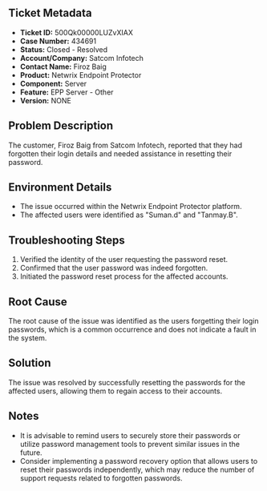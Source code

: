 ## Ticket Metadata
- **Ticket ID:** 500Qk00000LUZvXIAX
- **Case Number:** 434691
- **Status:** Closed - Resolved
- **Account/Company:** Satcom Infotech
- **Contact Name:** Firoz Baig
- **Product:** Netwrix Endpoint Protector
- **Component:** Server
- **Feature:** EPP Server - Other
- **Version:** NONE

## Problem Description
The customer, Firoz Baig from Satcom Infotech, reported that they had forgotten their login details and needed assistance in resetting their password.

## Environment Details
- The issue occurred within the Netwrix Endpoint Protector platform.
- The affected users were identified as "Suman.d" and "Tanmay.B".

## Troubleshooting Steps
1. Verified the identity of the user requesting the password reset.
2. Confirmed that the user password was indeed forgotten.
3. Initiated the password reset process for the affected accounts.

## Root Cause
The root cause of the issue was identified as the users forgetting their login passwords, which is a common occurrence and does not indicate a fault in the system.

## Solution
The issue was resolved by successfully resetting the passwords for the affected users, allowing them to regain access to their accounts.

## Notes
- It is advisable to remind users to securely store their passwords or utilize password management tools to prevent similar issues in the future.
- Consider implementing a password recovery option that allows users to reset their passwords independently, which may reduce the number of support requests related to forgotten passwords.